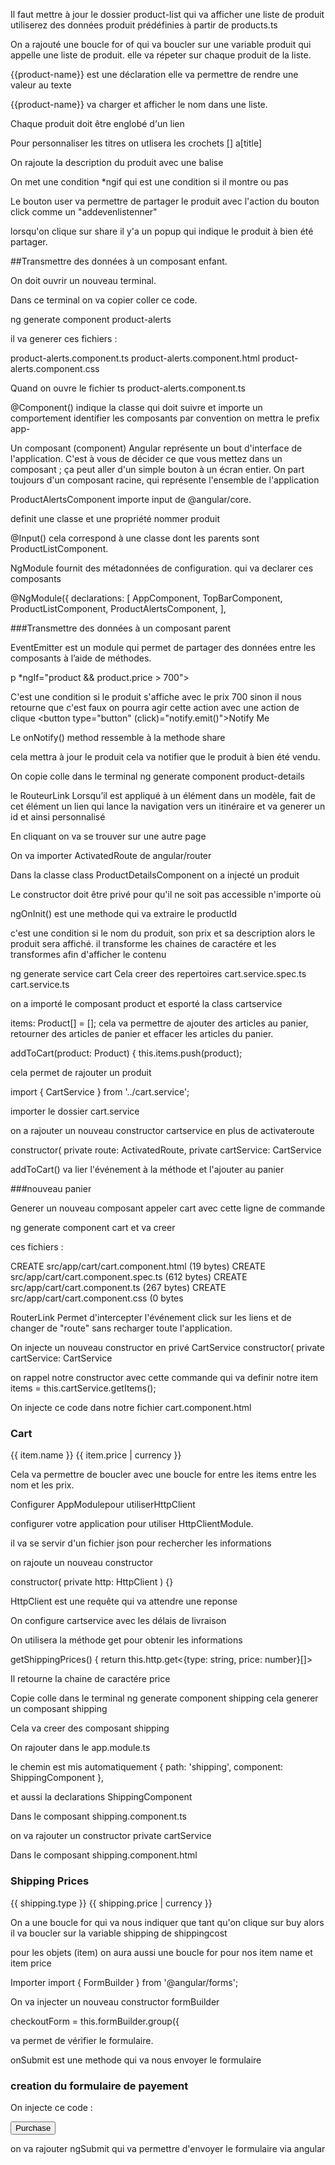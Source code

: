 
Il faut mettre à jour le dossier product-list 
qui va afficher une liste de produit utiliserez des données produit prédéfinies 
à partir de products.ts

On a rajouté une boucle for of qui va boucler sur une variable produit qui appelle une liste de produit.
elle va répeter sur chaque produit de la liste.

{{product-name}} est une déclaration elle va permettre de rendre 
une valeur au texte

{{product-name}} va charger et afficher le nom dans une liste. 

Chaque produit doit être englobé d'un lien <a> 

Pour personnaliser les titres on utlisera les crochets [] a[title]

On rajoute la description du produit avec une balise <p> 

On met une condition *ngif qui est une condition si il montre ou pas

Le bouton user va permettre de partager le produit avec l'action du bouton click
comme un "addevenlistenner" 

lorsqu'on clique sur share il y'a un popup qui indique le produit à bien été partager.


##Transmettre des données à un composant enfant.

On doit ouvrir un nouveau terminal.

Dans ce terminal on va copier coller ce code.

ng generate component product-alerts

il va generer ces fichiers : 

product-alerts.component.ts
product-alerts.component.html
product-alerts.component.css

Quand on ouvre le fichier ts 
product-alerts.component.ts

@Component() indique la classe qui doit suivre et importe un comportement
identifier les composants par convention on mettra le prefix
app-

Un composant (component) Angular représente un bout d'interface de l'application. 
C'est à vous de décider ce que vous mettez dans un composant ; 
ça peut aller d'un simple bouton à un écran entier. 
On part toujours d'un composant racine, qui représente l'ensemble de l'application

 ProductAlertsComponent importe input de @angular/core.

definit une classe et une propriété nommer produit

@Input() cela correspond à une classe dont les parents sont 
ProductListComponent.

NgModule fournit des métadonnées de configuration. 
qui va declarer ces composants

@NgModule({
  declarations: [
    AppComponent,
    TopBarComponent,
    ProductListComponent,
    ProductAlertsComponent,
  ],


###Transmettre des données à un composant parent

EventEmitter est un module qui permet de partager des données entre les composants à l’aide de méthodes. 

p *ngIf="product && product.price > 700">

C'est une condition si le produit s'affiche avec le prix 700 sinon il
nous retourne que c'est faux
on pourra agir cette action avec une action de clique 
  <button type="button" (click)="notify.emit()">Notify Me</button>

Le onNotify() method ressemble à la methode share

cela mettra à jour le produit cela va notifier que le produit à bien été vendu.

On copie colle dans le terminal
ng generate component product-details

le RouteurLink
Lorsqu’il est appliqué à un élément dans un modèle, 
fait de cet élément un lien qui lance la navigation vers un itinéraire
et va generer un id et ainsi personnalisé 

En cliquant on va se trouver sur une autre page

On va importer ActivatedRoute de angular/router

Dans la classe class ProductDetailsComponent
on a injecté un produit 

Le constructor doit être privé pour
qu'il ne soit pas accessible n'importe où

ngOnInit() est une methode qui va extraire le productId 

<div *ngIf="product"> c'est une condition si 
le nom du produit, son prix et sa description 
alors le produit sera affiché. il transforme les chaines 
de caractére et les transformes afin d'afficher le contenu

ng generate service cart
Cela creer des repertoires
cart.service.spec.ts
cart.service.ts

on a importé le composant product et
esporté la class cartservice

items: Product[] = []; cela va permettre de 
ajouter des articles au panier, retourner des articles 
de panier et effacer les articles du panier.

addToCart(product: Product) { 
    this.items.push(product);

cela permet de rajouter un produit

import { CartService } from '../cart.service';

importer le dossier cart.service

on a rajouter un nouveau constructor cartservice en plus 
de activateroute

constructor(
    private route: ActivatedRoute,
    private cartService: CartService

addToCart() va lier l'événement à la méthode 
et l'ajouter au panier 

###nouveau panier


Generer un nouveau composant appeler cart
avec cette ligne de commande 

ng generate component cart et va creer 

ces fichiers : 

CREATE src/app/cart/cart.component.html (19 bytes)
CREATE src/app/cart/cart.component.spec.ts (612 bytes)
CREATE src/app/cart/cart.component.ts (267 bytes)
CREATE src/app/cart/cart.component.css (0 bytes
 
RouterLink 
Permet d'intercepter l'événement click 
sur les liens et de changer de "route" sans recharger toute l'application.

On injecte un nouveau constructor en privé CartService
constructor(
    private cartService: CartService

on rappel notre constructor 
avec cette commande qui va definir notre item
items = this.cartService.getItems();

On injecte ce code dans notre fichier cart.component.html

<h3>Cart</h3>

<div class="cart-item" *ngFor="let item of items">
  <span>{{ item.name }}</span>
  <span>{{ item.price | currency }}</span>
</div>

Cela va permettre de boucler avec une boucle for entre les items
entre les nom et les prix.


Configurer AppModulepour utiliserHttpClient

configurer votre application pour utiliser HttpClientModule.

il va se servir d'un fichier json pour rechercher les informations

on rajoute un nouveau constructor 

  constructor(
    private http: HttpClient
  ) {}

HttpClient est une requête qui va attendre une reponse

On configure cartservice avec les délais de livraison

On utilisera la méthode get pour obtenir les informations 

 getShippingPrices() {
    return this.http.get<{type: string, price: number}[]>

Il retourne la chaine de caractére price 

Copie colle dans le terminal
ng generate component shipping
cela generer un composant shipping

Cela va creer des composant shipping

On rajouter dans le app.module.ts

le chemin est mis automatiquement
{ path: 'shipping', component: ShippingComponent },

et aussi la declarations 
  ShippingComponent

Dans le composant shipping.component.ts

on va rajouter un constructor private cartService

Dans le composant shipping.component.html 

<h3>Shipping Prices</h3>

<div class="shipping-item" *ngFor="let shipping of shippingCosts | async">
  <span>{{ shipping.type }}</span>
  <span>{{ shipping.price | currency }}</span>
</div>

On a une boucle for qui va nous indiquer que tant 
qu'on clique sur buy alors il va boucler sur la variable shipping
de shippingcost

pour les objets (item) on aura aussi une boucle for 
pour nos item name et item price

Importer 
import { FormBuilder } from '@angular/forms';

On va injecter un nouveau constructor formBuilder
 
checkoutForm = this.formBuilder.group({ 

va permet de vérifier le formulaire.

onSubmit est une methode qui va nous envoyer le formulaire 

### creation du formulaire de payement

On injecte ce code : 

<form [formGroup]="checkoutForm">

  <button class="button" type="submit">Purchase</button>

</form>

on va rajouter ngSubmit qui va permettre d'envoyer le formulaire
via angular

